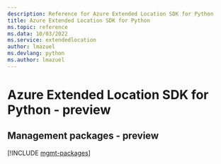 ```yaml
---
description: Reference for Azure Extended Location SDK for Python
title: Azure Extended Location SDK for Python
ms.topic: reference
ms.data: 10/03/2022
ms.service: extendedlocation
author: lmazuel
ms.devlang: python
ms.author: lmazuel
---
```

# Azure Extended Location SDK for Python - preview

## Management packages - preview
[!INCLUDE [mgmt-packages](extended-location-mgmt-index.md)]